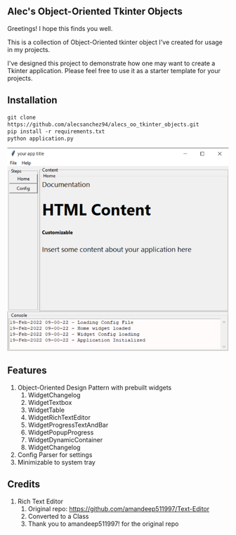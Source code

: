 ## Alec's Object-Oriented Tkinter Objects
Greetings! I hope this finds you well.

This is a collection of Object-Oriented tkinter object I've created for usage in my projects.

I've designed this project to demonstrate how one may want to create a Tkinter application.
Please feel free to use it as a starter template for your projects.

## Installation
```
git clone https://github.com/alecsanchez94/alecs_oo_tkinter_objects.git
pip install -r requirements.txt
python application.py

```

![application_example](./readme_images/example.png)

## Features
1. Object-Oriented Design Pattern with prebuilt widgets
   1. WidgetChangelog
   2. WidgetTextbox
   3. WidgetTable
   4. WidgetRichTextEditor
   5. WidgetProgressTextAndBar
   6. WidgetPopupProgress
   7. WidgetDynamicContainer
   8. WidgetChangelog
2. Config Parser for settings
3. Minimizable to system tray


## Credits
1. Rich Text Editor
   1. Original repo: https://github.com/amandeep511997/Text-Editor
   2. Converted to a Class
   3. Thank you to amandeep511997! for the original repo

